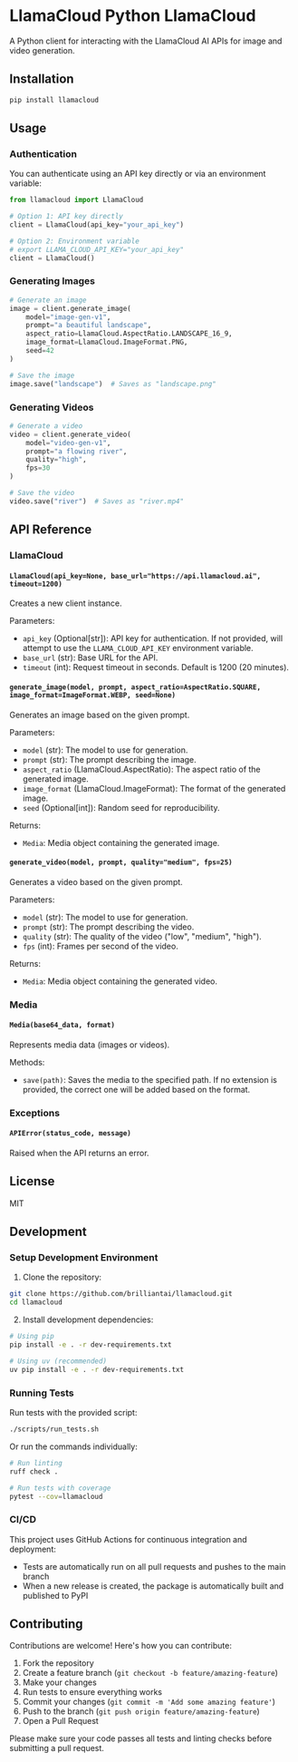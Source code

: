# LlamaCloud Python LlamaCloud

A Python client for interacting with the LlamaCloud AI APIs for image and video generation.

## Installation

```bash
pip install llamacloud
```

## Usage

### Authentication

You can authenticate using an API key directly or via an environment variable:

```python
from llamacloud import LlamaCloud

# Option 1: API key directly
client = LlamaCloud(api_key="your_api_key")

# Option 2: Environment variable
# export LLAMA_CLOUD_API_KEY="your_api_key"
client = LlamaCloud()
```

### Generating Images

```python
# Generate an image
image = client.generate_image(
    model="image-gen-v1",
    prompt="a beautiful landscape",
    aspect_ratio=LlamaCloud.AspectRatio.LANDSCAPE_16_9,
    image_format=LlamaCloud.ImageFormat.PNG,
    seed=42
)

# Save the image
image.save("landscape")  # Saves as "landscape.png"
```

### Generating Videos

```python
# Generate a video
video = client.generate_video(
    model="video-gen-v1",
    prompt="a flowing river",
    quality="high",
    fps=30
)

# Save the video
video.save("river")  # Saves as "river.mp4"
```

## API Reference

### LlamaCloud

#### `LlamaCloud(api_key=None, base_url="https://api.llamacloud.ai", timeout=1200)`

Creates a new client instance.

Parameters:
- `api_key` (Optional[str]): API key for authentication. If not provided, will attempt to use the `LLAMA_CLOUD_API_KEY` environment variable.
- `base_url` (str): Base URL for the API.
- `timeout` (int): Request timeout in seconds. Default is 1200 (20 minutes).

#### `generate_image(model, prompt, aspect_ratio=AspectRatio.SQUARE, image_format=ImageFormat.WEBP, seed=None)`

Generates an image based on the given prompt.

Parameters:
- `model` (str): The model to use for generation.
- `prompt` (str): The prompt describing the image.
- `aspect_ratio` (LlamaCloud.AspectRatio): The aspect ratio of the generated image.
- `image_format` (LlamaCloud.ImageFormat): The format of the generated image.
- `seed` (Optional[int]): Random seed for reproducibility.

Returns:
- `Media`: Media object containing the generated image.

#### `generate_video(model, prompt, quality="medium", fps=25)`

Generates a video based on the given prompt.

Parameters:
- `model` (str): The model to use for generation.
- `prompt` (str): The prompt describing the video.
- `quality` (str): The quality of the video ("low", "medium", "high").
- `fps` (int): Frames per second of the video.

Returns:
- `Media`: Media object containing the generated video.

### Media

#### `Media(base64_data, format)`

Represents media data (images or videos).

Methods:
- `save(path)`: Saves the media to the specified path. If no extension is provided, the correct one will be added based on the format.

### Exceptions

#### `APIError(status_code, message)`

Raised when the API returns an error.

## License

MIT

## Development

### Setup Development Environment

1. Clone the repository:
```bash
git clone https://github.com/brilliantai/llamacloud.git
cd llamacloud
```

2. Install development dependencies:
```bash
# Using pip
pip install -e . -r dev-requirements.txt

# Using uv (recommended)
uv pip install -e . -r dev-requirements.txt
```

### Running Tests

Run tests with the provided script:
```bash
./scripts/run_tests.sh
```

Or run the commands individually:
```bash
# Run linting
ruff check .

# Run tests with coverage
pytest --cov=llamacloud
```

### CI/CD

This project uses GitHub Actions for continuous integration and deployment:

- Tests are automatically run on all pull requests and pushes to the main branch
- When a new release is created, the package is automatically built and published to PyPI

## Contributing

Contributions are welcome! Here's how you can contribute:

1. Fork the repository
2. Create a feature branch (`git checkout -b feature/amazing-feature`)
3. Make your changes
4. Run tests to ensure everything works
5. Commit your changes (`git commit -m 'Add some amazing feature'`)
6. Push to the branch (`git push origin feature/amazing-feature`)
7. Open a Pull Request

Please make sure your code passes all tests and linting checks before submitting a pull request.
